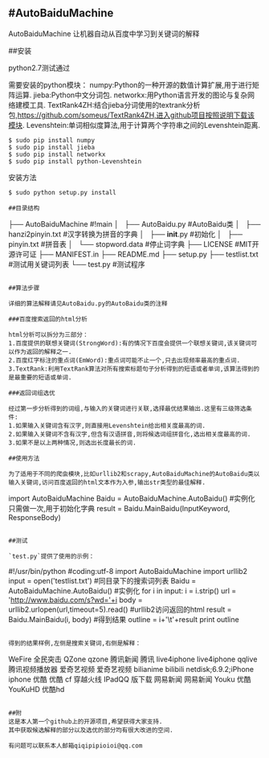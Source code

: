 #AutoBaiduMachine
-----

AutoBaiduMachine 让机器自动从百度中学习到关键词的解释

##安装

python2.7测试通过

需要安装的python模块：
numpy:Python的一种开源的数值计算扩展,用于进行矩阵运算.
jieba:Python中文分词包.
networkx:用Python语言开发的图论与复杂网络建模工具.
TextRank4ZH:结合jieba分词使用的textrank分析包,https://github.com/someus/TextRank4ZH,进入github项目按照说明下载该模块.
Levenshtein:单词相似度算法,用于计算两个字符串之间的Levenshtein距离.

```
$ sudo pip install numpy
$ sudo pip install jieba
$ sudo pip install networkx
$ sudo pip install python-Levenshtein
```

安装方法

```
$ sudo python setup.py install

##目录结构

```
├── AutoBaiduMachine      #!main
│   ├── AutoBaidu.py      #AutoBaidu类
│   ├── hanzi2pinyin.txt  #汉字转换为拼音的字典
│   ├── __init__.py       #初始化
│   ├── pinyin.txt        #拼音表
│   └── stopword.data     #停止词字典
├── LICENSE               #MIT开源许可证
├── MANIFEST.in 
├── README.md 
├── setup.py 
├── testlist.txt          #测试用关键词列表
└── test.py               #测试程序
```

##算法步骤

详细的算法解释请见AutoBaidu.py的AutoBaidu类的注释

###百度搜索返回的html分析

html分析可以拆分为三部分：
1.百度提供的联想关键词(StrongWord):有的情况下百度会提供一个联想关键词,该关键词可以作为返回的解释之一.
2.百度红字标注的重点词(EmWord):重点词可能不止一个,只去出现频率最高的重点词.
3.TextRank:利用TextRank算法对所有搜索标题句子分析得到的短语或者单词,该算法得到的是最重要的短语或单词.

###返回词组选优

经过第一步分析得到的词组,与输入的关键词进行关联,选择最优结果输出.这里有三级筛选条件:
1.如果输入关键词含有汉字,则直接用Levenshtein给出相关度最高的词.
2.如果输入关键词不含有汉字,但含有汉语拼音,则将候选词组拼音化,选出相关度最高的词.
3.如果不是以上两种情况,则选出长度最长的词.

##使用方法

为了适用于不同的爬虫模块,比如urllib2和scrapy,AutoBaiduMachine的AutoBaidu类以输入关键词,访问百度返回的html文本作为入参,输出str类型的最佳解释.

```
import AutoBaiduMachine
Baidu = AutoBaiduMachine.AutoBaidu()                 #实例化只需做一次,用于初始化字典
result = Baidu.MainBaidu(InputKeyword, ResponseBody)
```

##测试

`test.py`提供了使用的示例：
```
#!/usr/bin/python
#coding:utf-8
import AutoBaiduMachine
import urllib2
input = open('testlist.txt')                       #同目录下的搜索词列表
Baidu = AutoBaiduMachine.AutoBaidu()               #实例化
for i in input:
    i = i.strip()
    url = 'http://www.baidu.com/s?wd='+i
    body = urllib2.urlopen(url,timeout=5).read()   #urllib2访问返回的html
    result = Baidu.MainBaidu(i, body)              #得到结果
    outline = i+'\t'+result
    print outline
```

得到的结果样例,左侧是搜索关键词,右侧是解释：

```
WeFire  全民突击
QZone   qzone
腾讯新闻        腾讯
live4iphone     live4iphone
qqlive  腾讯视频播放器
爱奇艺视频      爱奇艺视频
bilianime       bilibili
netdisk;6.9.2;iPhone    iphone
优酷    优酷
cf      穿越火线
IPadQQ  版下载
网易新闻        网易新闻
Youku   优酷
YouKuHD 优酷hd
```

##附
这是本人第一个github上的开源项目,希望获得大家支持.
其中获取候选解释的部分以及选优的部分均有很大改进的空间.

有问题可以联系本人邮箱qiqipipioioi@qq.com
